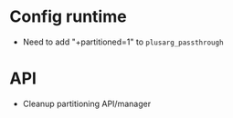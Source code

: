 # Config runtime
- Need to add "+partitioned=1" to `plusarg_passthrough`

# API
- Cleanup partitioning API/manager
